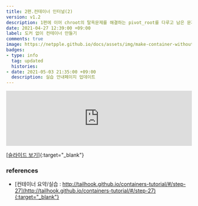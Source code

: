 ```yaml
---
title: 2편.컨테이너 인터널(2)
version: v1.2
description: 1편에 이어 chroot의 탈옥문제를 해결하는 pivot_root를 다루고 남은 문제들을 해결하는 컨테이너의 발전과정을 살펴봅니다. 컨테이너가 신기술, 유행 같은 것이라고 생각했었는데, 나름 역사와 사연이 많은 친구네요. chroot로 시작하여 지금의 컨테이너로 성장하기까지 어떤 문제들이 있었고 그러한 문제들을 어떻게 해결하여 왔는지를 다뤄봅니다.
date: 2021-04-27 12:39:00 +09:00
label: 도커 없이 컨테이너 만들기
comments: true
image: https://netpple.github.io/docs/assets/img/make-container-without-docker-intro-2.png
badges:
- type: info
  tag: updated
  histories:
- date: 2021-05-03 21:35:00 +09:00
  description: 실습 안내페이지 업데이트
---
```

<div class="responsive-wrap">
    <iframe src="https://docs.google.com/presentation/d/e/2PACX-1vQ8Umma-Erc8I2_5CGfAVnzUYLzj0Aheq8XZoeLlJI5ox3pGdIwJHFP8FrObmKV1K2BbT9zgdZKTNUO/embed?start=false&loop=false&delayms=3000" frameborder="0" width="100%" allowfullscreen="true" mozallowfullscreen="true" webkitallowfullscreen="true"></iframe>
</div>

[[슬라이드 보기]](https://docs.google.com/presentation/d/1ROUHDBp1l7oP6wcCO-kfj9tQHHjDQg5gFm1FXr5IB1I/edit#){:target="_blank"}


### references

- [컨테이너 요약/실습 : http://tailhook.github.io/containers-tutorial/#/step-27](http://tailhook.github.io/containers-tutorial/#/step-27){:target="_blank"}